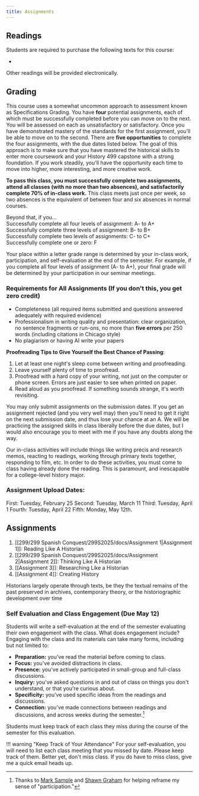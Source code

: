 ```yaml
---
title: Assignments
---
```


## Readings

Students are required to purchase the following texts for this course:

- 

Other readings will be provided electronically.

## Grading  

This course uses a somewhat uncommon approach to assessment known as Specifications Grading. You have **four** potential assignments, each of which must be successfully completed before you can move on to the next. You will be assessed on each as unsatisfactory or satisfactory. Once you have demonstrated mastery of the standards for the first assignment, you'll be able to move on to the second. There are **five opportunities** to complete the four assignments, with the due dates listed below. The goal of this approach is to make sure that you have mastered the historical skills to enter more coursework and your History 499 capstone with a strong foundation. If you work steadily, you'll have the opportunity each time to move into higher, more interesting, and more creative work. 

**To pass this class, you must successfully complete two assignments, attend all classes (with no more than two absences), and satisfactorily complete 70% of in-class work.** This class meets just once per week, so two absences is the equivalent of between four and six absences in normal courses. 

Beyond that, if you...   
Successfully complete all four levels of assignment: A- to A+  
Successfully complete three levels of assignment: B- to B+  
Successfully complete two levels of assignments: C- to C+  
Successfully complete one or zero: F

Your place within a letter grade range is determined by your in-class work, participation, and self-evaluation at the end of the semester. For example, if you complete all four levels of assignment (A- to A+), your final grade will be determined by your participation in our seminar meetings. 

### Requirements for All Assignments (If you don't this, you get zero credit)  

* Completeness (all required items submitted and questions answered adequately with required evidence)  
* Professionalism in writing quality and presentation: clear organization, no sentence fragments or run-ons, no more than **five errors** per 250 words (including citations in Chicago style)  
* No plagiarism or having AI write your papers  

**Proofreading Tips to Give Yourself the Best Chance of Passing**:

1. Let at least one night's sleep come between writing and proofreading.  
2. Leave yourself plenty of time to proofread.  
3. Proofread with a hard copy of your writing, not just on the computer or phone screen. Errors are just easier to see when printed on paper.  
4. Read aloud as you proofread. If something sounds strange, it's worth revisiting.  

You may only submit assignments on the submission dates. If you get an assignment rejected (and you very well may) then you'll need to get it right on the next submission date, and thus lose your chance at an A. We will be practicing the assigned skills in class liberally before the due dates, but I would also encourage you to meet with me if you have any doubts along the way.  

Our in-class activities will include things like writing précis and research memos, reacting to readings, working through primary texts together, responding to film, etc. In order to do these activities, you must come to class having already done the reading. This is paramount, and inescapable for a college-level history major.   

### Assignment Upload Dates:   

First:  Tuesday, February 25
Second:  Tuesday, March 11
Third:  Tuesday, April 1
Fourth:  Tuesday, April 22
Fifth:  Monday, May 12th.  


## Assignments

1. [[299/299 Spanish Conquest/299S2025/docs/Assignment 1|Assignment 1]]: Reading Like A Historian  
2. [[299/299 Spanish Conquest/299S2025/docs/Assignment 2|Assignment 2]]: Thinking Like A Historian  
3. [[Assignment 3]]: Researching Like a Historian  
4. [[Assignment 4]]: Creating History  

Historians largely operate through texts, be they the textual remains of the past preserved in archives, contemporary theory, or the historiographic development over time 


### Self Evaluation and Class Engagement (Due May 12)

Students will write a self-evaluation at the end of the semester evaluating their own engagement with the class. What does engagement include? Engaging with the class and its materials can take many forms, including but not limited to:

- **Preparation:** you've read the material before coming to class.  
- **Focus:** you've avoided distractions in class.  
- **Presence:** you've actively participated in small-group and full-class discussions.  
- **Inquiry:** you've asked questions in and out of class on things you don't understand, or that you're curious about.
- **Specificity:** you've used specific ideas from the readings and discussions.
- **Connection:** you've made connections between readings and discussions, and across weeks during the semester.[^1]


Students must keep track of each class they miss during the course of the semester for this evaluation.

!!! warning "Keep Track of Your Attendance"
    For your self-evaluation, you will need to list each class meeting that you missed by date. Please keep track of them. Better yet, don't miss class. If you do have to miss class, give me a quick email heads up.
  

[^1]: Thanks to [Mark Sample](https://twitter.com/samplereality/status/1564016056208949249) and [Shawn Graham](https://shawngraham.github.io/hist1900/2.Assessment/Assessment/#engagement) for helping reframe my sense of "participation."







